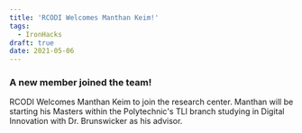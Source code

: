 ```yaml
---
title: 'RCODI Welcomes Manthan Keim!'
tags:
  - IronHacks
draft: true
date: 2021-05-06
---
```


### A new member joined the team!
 
   RCODI Welcomes Manthan Keim to join the research center. Manthan will be starting his Masters within the Polytechnic's TLI branch studying in Digital Innovation with Dr. Brunswicker as his advisor. 
